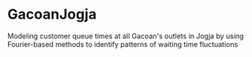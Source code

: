 # GacoanJogja
Modeling customer queue times at all Gacoan's outlets in Jogja by using Fourier-based methods to identify patterns of waiting time fluctuations
